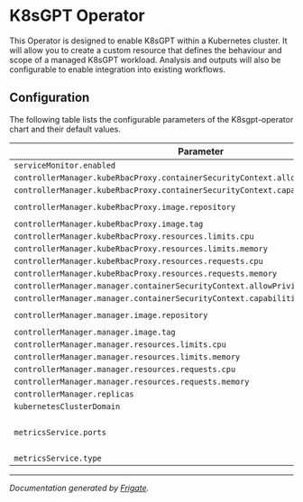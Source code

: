 
K8sGPT Operator
===========
This Operator is designed to enable K8sGPT within a Kubernetes cluster. It will allow you to create a custom resource that defines the behaviour and scope of a managed K8sGPT workload. Analysis and outputs will also be configurable to enable integration into existing workflows.


## Configuration

The following table lists the configurable parameters of the K8sgpt-operator chart and their default values.

<!---x-release-please-start-version-->

| Parameter                                                                           | Description | Default                                                                       |
|-------------------------------------------------------------------------------------|-------------|-------------------------------------------------------------------------------|
| `serviceMonitor.enabled`                                                            |             | `false`                                                                       |
| `controllerManager.kubeRbacProxy.containerSecurityContext.allowPrivilegeEscalation` |             | `false`                                                                       |
| `controllerManager.kubeRbacProxy.containerSecurityContext.capabilities.drop`        |             | `["ALL"]`                                                                     |
| `controllerManager.kubeRbacProxy.image.repository`                                  |             | `"gcr.io/kubebuilder/kube-rbac-proxy"`                                        |
| `controllerManager.kubeRbacProxy.image.tag`                                         |             | `"v0.14.1"`                                                                   |
| `controllerManager.kubeRbacProxy.resources.limits.cpu`                              |             | `"500m"`                                                                      |
| `controllerManager.kubeRbacProxy.resources.limits.memory`                           |             | `"128Mi"`                                                                     |
| `controllerManager.kubeRbacProxy.resources.requests.cpu`                            |             | `"5m"`                                                                        |
| `controllerManager.kubeRbacProxy.resources.requests.memory`                         |             | `"64Mi"`                                                                      |
| `controllerManager.manager.containerSecurityContext.allowPrivilegeEscalation`       |             | `false`                                                                       |
| `controllerManager.manager.containerSecurityContext.capabilities.drop`              |             | `["ALL"]`                                                                     |
| `controllerManager.manager.image.repository`                                        |             | `"ghcr.io/k8sgpt-ai/k8sgpt-operator"`                                         |
| `controllerManager.manager.image.tag`                                               |             | `"v0.0.8"`                                                                    |
| `controllerManager.manager.resources.limits.cpu`                                    |             | `"500m"`                                                                      |
| `controllerManager.manager.resources.limits.memory`                                 |             | `"128Mi"`                                                                     |
| `controllerManager.manager.resources.requests.cpu`                                  |             | `"10m"`                                                                       |
| `controllerManager.manager.resources.requests.memory`                               |             | `"64Mi"`                                                                      |
| `controllerManager.replicas`                                                        |             | `1`                                                                           |
| `kubernetesClusterDomain`                                                           |             | `"cluster.local"`                                                             |
| `metricsService.ports`                                                              |             | `[{"name": "https", "port": 8443, "protocol": "TCP", "targetPort": "https"}]` |
| `metricsService.type`                                                               |             | `"ClusterIP"`                                                                 |

<!---x-release-please-end-->


---
_Documentation generated by [Frigate](https://frigate.readthedocs.io)._

